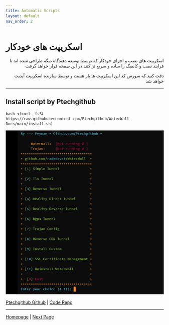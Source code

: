 ```yaml
---
title: Automatic Scripts
layout: default
nav_order: 2
---
```



# اسکریپت های خودکار


<p dir="rtl">
اسکریپت های نصب و اجرای خودکار که توسط توسعه دهندگاه دیگه طراحی شده اند تا فرایند نصب و کانفیگ را ساده و سریع تر کنند در این صفحه قرار خواهد گرفت

</p>


<p dir="rtl">
دقت کنید که سورس کد این اسکریپت ها باز هست  و توسط سازنده اسکریپت آپدیت خواهد شد
</p>

***


## Install script by Ptechgithub

```
bash <(curl -fsSL https://raw.githubusercontent.com/Ptechgithub/WaterWall-Docs/main/install.sh)
```
![31](https://raw.githubusercontent.com/Ptechgithub/configs/main/media/31.jpg)


[Ptechgithub Github](ttps://raw.githubusercontent.com/Ptechgithub) | [Code Repo](https://raw.githubusercontent.com/Ptechgithub/WaterWall-Docs/)

***

[Homepage](.) | [Next Page](Begin)
